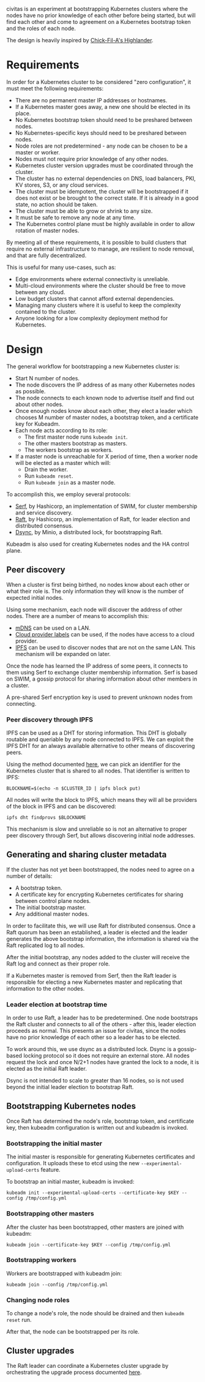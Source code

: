 civitas is an experiment at bootstrapping Kubernetes clusters where the nodes have
no prior knowledge of each other before being started, but will find each other and
come to agreement on a Kubernetes bootstrap token and the roles of each node.

The design is heavily inspired by [Chick-Fil-A's Highlander](https://medium.com/@cfatechblog/bare-metal-k8s-clustering-at-chick-fil-a-scale-7b0607bd3541).

# Requirements

In order for a Kubernetes cluster to be considered "zero configuration", it must meet
the following requirements:

* There are no permanent master IP addresses or hostnames.
* If a Kubernetes master goes away, a new one should be elected in its place.
* No Kubernetes bootstrap token should need to be preshared between nodes.
* No Kubernetes-specific keys should need to be preshared between nodes.
* Node roles are not predetermined - any node can be chosen to be a master or worker.
* Nodes must not require prior knowledge of any other nodes.
* Kubernetes cluster version upgrades must be coordinated through the cluster.
* The cluster has no external dependencies on DNS, load balancers, PKI, KV stores, S3,
  or any cloud services.
* The cluster must be idempotent, the cluster will be bootstrapped if it does not
  exist or be brought to the correct state. If it is already in a good state, no
  action should be taken.
* The cluster must be able to grow or shrink to any size.
* It must be safe to remove any node at any time.
* The Kubernetes control plane must be highly available in order to allow rotation
  of master nodes.

By meeting all of these requirements, it is possible to build clusters that require
no external infrastructure to manage, are resilient to node removal, and that are
fully decentralized.

This is useful for many use-cases, such as:

* Edge environments where external connectivity is unreliable.
* Multi-cloud environments where the cluster should be free to move between any cloud.
* Low budget clusters that cannot afford external dependencies.
* Managing many clusters where it is useful to keep the complexity contained to the
  cluster.
* Anyone looking for a low complexity deployment method for Kubernetes.

# Design

The general workflow for bootstrapping a new Kubernetes cluster is:

* Start N number of nodes.
* The node discovers the IP address of as many other Kubernetes nodes as possible.
* The node connects to each known node to advertise itself and find out about other
  nodes.
* Once enough nodes know about each other, they elect a leader which chooses M number
  of master nodes, a bootstrap token, and a certificate key for Kubeadm.
* Each node acts according to its role:
  * The first master node runs `kubeadm init`.
  * The other masters bootstrap as masters.
  * The workers bootstrap as workers.
* If a master node is unreachable for X period of time, then a worker node will be
  elected as a master which will:
  * Drain the worker.
  * Run `kubeadm reset`.
  * Run `kubeadm join` as a master node.

To accomplish this, we employ several protocols:

* [Serf](https://github.com/hashicorp/serf), by Hashicorp, an implementation of SWIM,
  for cluster membership and service discovery.
* [Raft](https://github.com/hashicorp/raft), by Hashicorp, an implementation of Raft,
  for leader election and distributed consensus.
* [Dsync](https://github.com/minio/dsync), by Minio, a distributed lock, for
  bootstrapping Raft.

Kubeadm is also used for creating Kubernetes nodes and the HA control plane.

## Peer discovery

When a cluster is first being birthed, no nodes know about each other or what their
role is. The only information they will know is the number of expected initial nodes.

Using some mechanism, each node will discover the address of other nodes. There are a
number of means to accomplish this:

* [mDNS](https://github.com/hashicorp/mdns) can be used on a LAN.
* [Cloud provider labels](https://github.com/hashicorp/go-discover) can be used, if
  the nodes have access to a cloud provider.
* [IPFS](https://github.com/ipfs/notes/issues/15) can be used to discover nodes
  that are not on the same LAN. This mechanism will be expanded on later.

Once the node has learned the IP address of some peers, it connects to them using Serf
to exchange cluster membership information. Serf is based on SWIM, a gossip protocol
for sharing information about other members in a cluster.

A pre-shared Serf encryption key is used to prevent unknown nodes from connecting.

### Peer discovery through IPFS

IPFS can be used as a DHT for storing information. This DHT is globally routable
and queriable by any node connected to IPFS. We can exploit the IPFS DHT for an
always available alternative to other means of discovering peers.

Using the method documented [here](https://github.com/ipfs/notes/issues/15), we can
pick an identifier for the Kubernetes cluster that is shared to all nodes. That
identifier is written to IPFS:

```
BLOCKNAME=$(echo -n $CLUSTER_ID | ipfs block put)
```

All nodes will write the block to IPFS, which means they will all be providers of the
block in IPFS and can be discovered:

```
ipfs dht findprovs $BLOCKNAME
```

This mechanism is slow and unreliable so is not an alternative to proper peer
discovery through Serf, but allows discovering initial node addresses.

## Generating and sharing cluster metadata

If the cluster has not yet been bootstrapped, the nodes need to agree on a number of
details:

* A bootstrap token.
* A certificate key for encrypting Kubernetes certificates for sharing between
  control plane nodes.
* The initial bootstrap master.
* Any additional master nodes.

In order to facilitate this, we will use Raft for distributed consensus. Once a Raft
quorum has been an established, a leader is elected and the leader generates the above
bootstrap information, the information is shared via the Raft replicated log to all
nodes.

After the initial bootstrap, any nodes added to the cluster will receive the Raft log
and connect as their proper role.

If a Kubernetes master is removed from Serf, then the Raft leader is responsible for
electing a new Kubernetes master and replicating that information to the other nodes.

### Leader election at bootstrap time

In order to use Raft, a leader has to be predetermined. One node bootstraps the Raft
cluster and connects to all of the others - after this, leader election proceeds as
normal. This presents an issue for civitas, since the nodes have no prior knowledge
of each other so a leader has to be elected.

To work around this, we use dsync as a distributed lock. Dsync is a gossip-based
locking protocol so it does not require an external store. All nodes request the lock
and once N/2+1 nodes have granted the lock to a node, it is elected as the initial
Raft leader.

Dsync is not intended to scale to greater than 16 nodes, so is not used beyond the
initial leader election to bootstrap Raft.

## Bootstrapping Kubernetes nodes

Once Raft has determined the node's role, bootstrap token, and certificate key, then
kubeadm configuration is written out and kubeadm is invoked.

### Bootstrapping the initial master

The initial master is responsible for generating Kubernetes certificates and
configuration. It uploads these to etcd using the new `--experimental-upload-certs`
feature.

To bootstrap an initial master, kubeadm is invoked:

```
kubeadm init --experimental-upload-certs --certificate-key $KEY --config /tmp/config.yml
```

### Bootstrapping other masters

After the cluster has been bootstrapped, other masters are joined with kubeadm:

```
kubeadm join --certificate-key $KEY --config /tmp/config.yml
```

### Bootstrapping workers

Workers are bootstrapped with kubeadm join:

```
kubeadm join --config /tmp/config.yml
```

### Changing node roles

To change a node's role, the node should be drained and then `kubeadm reset` run.

After that, the node can be bootstrapped per its role.

## Cluster upgrades

The Raft leader can coordinate a Kubernetes cluster upgrade by orchestrating the
upgrade process documented [here](https://kubernetes.io/docs/tasks/administer-cluster/kubeadm/kubeadm-upgrade-1-13/).
